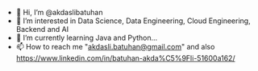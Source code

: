 - 👋 Hi, I’m @akdaslibatuhan
- 👀 I’m interested in Data Science, Data Engineering, Cloud Engineering, Backend and AI
- 🌱 I’m currently learning Java and Python...
- 📫 How to reach me "akdasli.batuhan@gmail.com" and also https://www.linkedin.com/in/batuhan-akda%C5%9Fli-51600a162/ 

<!---
akdaslibatuhan/akdaslibatuhan is a ✨ special ✨ repository because its `README.md` (this file) appears on your GitHub profile.
You can click the Preview link to take a look at your changes.
--->
